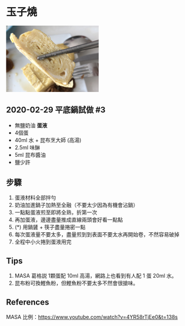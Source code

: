 # 玉子燒

<img src="../assets/tamagoyaki.jpg" width="50%" />

## 2020-02-29 平底鍋試做 #3
- 無鹽奶油
**蛋液**
- 4個蛋
- 40ml 水 + 昆布烹大師 (高湯)
- 2.5ml 味醂
- 5ml 昆布醬油
- 鹽少許 

## 步驟
1. 蛋液材料全部拌勻
2. 奶油加進鍋子加熱至全融（不要太少因為有機會沾鍋）
3. 一點點蛋液煎至即將全熟，折第一次
4. 再加蛋液，邊邊盡量推成直線兩頭會好看一點點
5. (*) 用鍋鏟 + 筷子盡量捲密一點
6. 每次蛋液量不要太多，盡量煎到到表面不要太水再開始卷，不然容易破掉
7. 全程中小火捲到蛋液用完

## Tips
1. MASA 葛格説 1顆蛋配 10ml 高湯，網路上也看到有人配 1 蛋 20ml 水。
2. 昆布粉可換鰹魚粉，但鰹魚粉不要太多不然會很搶味。

## References
MASA 比例：https://www.youtube.com/watch?v=4YR58rTjEe0&t=138s